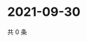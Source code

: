 # 2021-09-30

共 0 条

<!-- BEGIN WEIBO -->
<!-- 最后更新时间 Thu Sep 30 2021 02:15:32 GMT+0800 (China Standard Time) -->

<!-- END WEIBO -->
